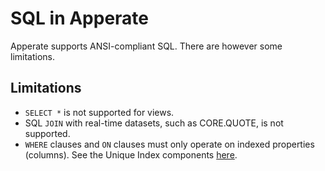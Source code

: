 # SQL in Apperate

Apperate supports ANSI-compliant SQL. There are however some limitations.

## Limitations

- `SELECT *` is not supported for views.
- SQL `JOIN` with real-time datasets, such as CORE.QUOTE, is not supported.
- `WHERE` clauses and `ON` clauses must only operate on indexed properties (columns). See the Unique Index components [here](./understanding-datasets.md#indexing-with-unique-index).